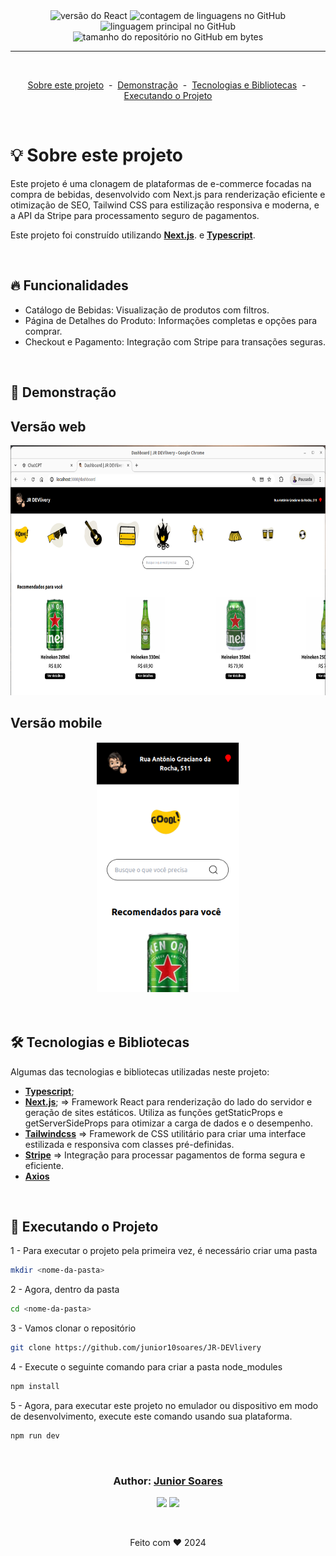 <div align="center">

  <img alt="versão do React" src="https://img.shields.io/badge/React-v_0.69.5-61dafb?logo=react">

  <img alt="contagem de linguagens no GitHub" src="https://img.shields.io/github/languages/count/Fred-Reis/seriesList">

  <img alt="linguagem principal no GitHub" src="https://img.shields.io/github/languages/top/Fred-Reis/seriesList">

  <img alt="tamanho do repositório no GitHub em bytes" src="https://img.shields.io/github/repo-size/Fred-Reis/seriesList">

</div>

<hr/>

<br/>

<div align="center">

  <a href="#-sobre-este-projeto">Sobre este projeto</a>&nbsp;&nbsp;-&nbsp;
  <a href="#-demo">Demonstração</a>&nbsp;&nbsp;-&nbsp;
  <a href="#-tecnologias-e-bibliotecas">Tecnologias e Bibliotecas</a>&nbsp;&nbsp;-&nbsp;
  <a href="#-executando-o-projeto">Executando o Projeto</a>

</div>

<br/>

# 💡 Sobre este projeto
Este projeto é uma clonagem de plataformas de e-commerce focadas na compra de bebidas, desenvolvido com Next.js para renderização eficiente e otimização de SEO, Tailwind CSS para estilização responsiva e moderna, e a API da Stripe para processamento seguro de pagamentos.

Este projeto foi construído utilizando [**Next.js**](https://nextjs.org/docs). e [**Typescript**](https://www.typescriptlang.org/).

<br/>

## 🔥 Funcionalidades

- Catálogo de Bebidas: Visualização de produtos com filtros.
- Página de Detalhes do Produto: Informações completas e opções para comprar.
- Checkout e Pagamento: Integração com Stripe para transações seguras.

<br/>

## 👀 Demonstração

## Versão web
<div align="center">
  <img src="https://github.com/junior10soares/JR-DEVlivery/blob/master/src/assets/web.png" alt="Captura de tela de 2024-04-18 00-39-47" width="800" height='400'/>
</div>

## Versão mobile
<div align="center">
<img src="https://github.com/junior10soares/JR-DEVlivery/blob/master/src/assets/mobile.png" alt="Captura de tela de 2024-04-18 00-40-22" height='400'/>
</div>
<br/>


<br/>

## 🛠 Tecnologias e Bibliotecas

Algumas das tecnologias e bibliotecas utilizadas neste projeto:

- [**Typescript**](https://www.typescriptlang.org/);
- [**Next.js**](https://www.typescriptlang.org/); => Framework React para renderização do lado do servidor e geração de sites estáticos. Utiliza as funções getStaticProps e getServerSideProps para otimizar a carga de dados e o desempenho.
- [**Tailwindcss**](https://v2.tailwindcss.com/docs) => Framework de CSS utilitário para criar uma interface estilizada e responsiva com classes pré-definidas.
- [**Stripe**](https://stripe.com/br?utm_campaign=AMER_BR_en_Google_Search_Brand_Brand_EXA-15088005049&utm_medium=cpc&utm_source=google&ad_content=603963803239&utm_term=stripe&utm_matchtype=e&utm_adposition=&utm_device=c&gad_source=1&gclid=CjwKCAjwko21BhAPEiwAwfaQCEJZyr0eot1PLKvdWM6cp3swdfwBKgQI0wu2bN-j4fe6h4ijFxLFdhoCRs8QAvD_BwE) => Integração para processar pagamentos de forma segura e eficiente.
- [**Axios**](https://axios-http.com/docs/intro) 

<br/>

## 🏁 Executando o Projeto

1 - Para executar o projeto pela primeira vez, é necessário criar uma pasta
```bash
mkdir <nome-da-pasta>
```

2 - Agora, dentro da pasta
```bash
cd <nome-da-pasta>
```

3 - Vamos clonar o repositório
```bash
git clone https://github.com/junior10soares/JR-DEVlivery
```

4 - Execute o seguinte comando para criar a pasta node_modules
```bash
npm install
```
5 - Agora, para executar este projeto no emulador ou dispositivo em modo de desenvolvimento, execute este comando usando sua plataforma.
```bash
npm run dev
```

<br/>


<h3 align="center">
Author: <a alt="Junior Soares" href="https://github.com/junior10soares">Junior Soares</a>
</h3>

<p align="center">

  <a alt="Junior Soares" href="https://www.linkedin.com/in/edsonjr-dev/">
    <img src="https://img.shields.io/badge/LinkedIn-Edson_JR-0077B5?logo=linkedin"/></a>
  <a alt="Junior Soares" href="https://github.com/junior10soares">
  <img src="https://img.shields.io/badge/JR_Soares-GitHub-000?logo=github"/></a>

</p>

  <br/>
<p align="center">Feito com ♥️ 2024</p>
</h3>



